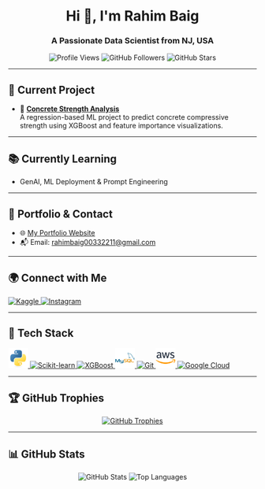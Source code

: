 <h1 align="center">Hi 👋, I'm Rahim Baig</h1>
<h3 align="center">A Passionate Data Scientist from NJ, USA</h3>

<p align="center">
  <img src="https://komarev.com/ghpvc/?username=rahimbaig28&label=Profile%20views&color=0e75b6&style=flat" alt="Profile Views" />
  <img src="https://img.shields.io/github/followers/rahimbaig28?label=Followers&style=social" alt="GitHub Followers" />
  <img src="https://img.shields.io/github/stars/rahimbaig28?label=Stars&style=social" alt="GitHub Stars" />
</p>

---

## 🚀 Current Project
- 🔬 **[Concrete Strength Analysis](https://github.com/rahimbaig28/Concrete-analysis)**  
  A regression-based ML project to predict concrete compressive strength using XGBoost and feature importance visualizations.

---

## 📚 Currently Learning
- GenAI, ML Deployment & Prompt Engineering

---

## 💼 Portfolio & Contact

- 🌐 [My Portfolio Website](https://rahimbaig28.github.io/My_portfolio/)
- 📬 Email: rahimbaig00332211@gmail.com

---

## 🌍 Connect with Me

<p align="left">
  <a href="https://kaggle.com/rahimbaig00332211" target="_blank">
    <img src="https://cdn.jsdelivr.net/gh/devicons/devicon/icons/kaggle/kaggle-original.svg" alt="Kaggle" height="30" width="40" />
  </a>
  <a href="https://instagram.com/rahimbaig28" target="_blank">
    <img src="https://raw.githubusercontent.com/rahuldkjain/github-profile-readme-generator/master/src/images/icons/Social/instagram.svg" alt="Instagram" height="30" width="40" />
  </a>
</p>

---

## 🧰 Tech Stack

<p align="left"> 
  <a href="https://www.python.org" target="_blank">
    <img src="https://raw.githubusercontent.com/devicons/devicon/master/icons/python/python-original.svg" alt="Python" width="40" height="40"/>
  </a>
  <a href="https://scikit-learn.org/" target="_blank">
    <img src="https://upload.wikimedia.org/wikipedia/commons/0/05/Scikit_learn_logo_small.svg" alt="Scikit-learn" width="40" height="40"/>
  </a>
  <a href="https://xgboost.ai/" target="_blank">
    <img src="https://upload.wikimedia.org/wikipedia/commons/1/1b/XGBoost_logo.svg" alt="XGBoost" width="40" height="40"/>
  </a>
  <a href="https://www.mysql.com/" target="_blank">
    <img src="https://raw.githubusercontent.com/devicons/devicon/master/icons/mysql/mysql-original-wordmark.svg" alt="MySQL" width="40" height="40"/>
  </a>
  <a href="https://git-scm.com/" target="_blank">
    <img src="https://www.vectorlogo.zone/logos/git-scm/git-scm-icon.svg" alt="Git" width="40" height="40"/>
  </a>
  <a href="https://aws.amazon.com/" target="_blank">
    <img src="https://raw.githubusercontent.com/devicons/devicon/master/icons/amazonwebservices/amazonwebservices-original-wordmark.svg" alt="AWS" width="40" height="40"/>
  </a>
  <a href="https://cloud.google.com/" target="_blank">
    <img src="https://www.vectorlogo.zone/logos/google_cloud/google_cloud-icon.svg" alt="Google Cloud" width="40" height="40"/>
  </a>
</p>

---

## 🏆 GitHub Trophies

<p align="center">
  <a href="https://github.com/ryo-ma/github-profile-trophy">
    <img src="https://github-profile-trophy.vercel.app/?username=rahimbaig28&margin-w=15&margin-h=15&theme=radical" alt="GitHub Trophies" />
  </a>
</p>

---

## 📊 GitHub Stats

<p align="center">
  <img src="https://github-readme-stats.vercel.app/api?username=rahimbaig28&show_icons=true&theme=radical" alt="GitHub Stats" />
  <img src="https://github-readme-stats.vercel.app/api/top-langs?username=rahimbaig28&layout=compact&theme=radical" alt="Top Languages" />
</p>
